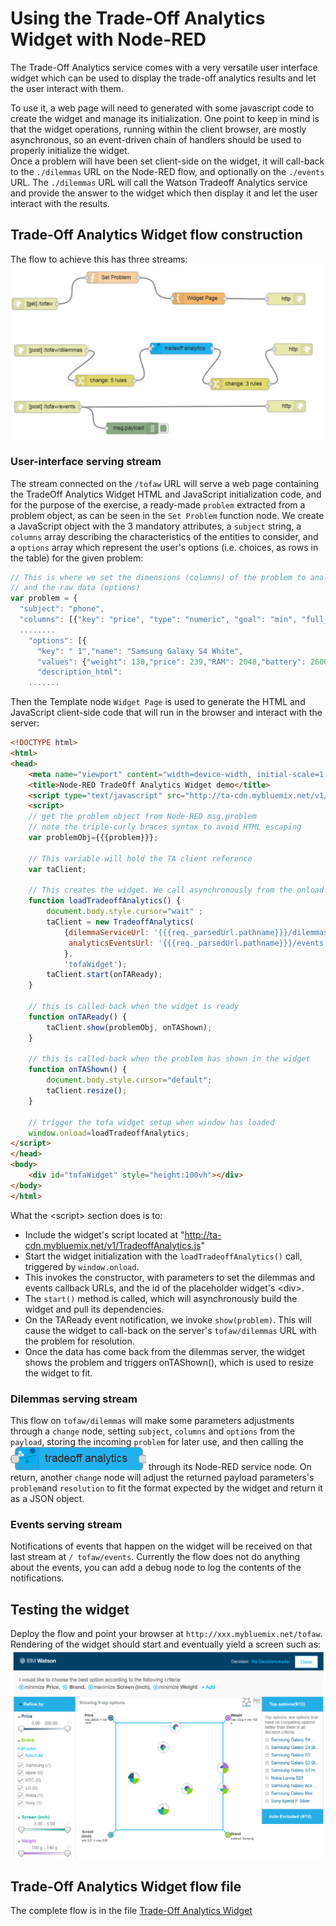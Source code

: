 # Using the Trade-Off Analytics Widget with Node-RED
The Trade-Off Analytics service comes with a very versatile user interface widget which can be used to display the trade-off analytics results and let the user interact with them.

To use it, a web page will need to generated with some javascript code to create the widget and manage its initialization.
One point to keep in mind is that the widget operations, running within the client browser, are mostly asynchronous, so an event-driven chain of handlers should be used to properly initialize the widget.  
Once a problem will have been set client-side on the widget, it will call-back to the `./dilemmas` URL on the Node-RED flow, and optionally on the `./events` URL. The `./dilemmas` URL will call the Watson Tradeoff Analytics service and provide the answer to the widget which then display it and let the user interact with the results.

## Trade-Off Analytics Widget flow construction
The flow to achieve this has three streams:  
![](images/toff_widget_flow.png)

### User-interface serving stream
The stream connected on the `/tofaw` URL will serve a web page containing the TradeOff Analytics Widget HTML and JavaScript initialization code, and for the purpose of the exercise, a ready-made `problem` extracted from a problem object, as can be seen in the `Set Problem` function node. We create a JavaScript object with the 3 mandatory attributes, a `subject` string, a `columns` array describing the characteristics of the entities to consider, and a `options` array which represent the user's options (i.e. choices, as rows in the table) for the given problem:  
```javascript
// This is where we set the dimensions (columns) of the problem to analyze
// and the raw data (options)
var problem = {
  "subject": "phone",
  "columns": [{"key": "price", "type": "numeric", "goal": "min", "full_name": "Price", "is_objective": true,  "format": "####0.00" },
  ........
    "options": [{
      "key": " 1","name": "Samsung Galaxy S4 White",
      "values": {"weight": 130,"price": 239,"RAM": 2048,"battery": 2600,"camera": 13,"memory_size": 16,"screen_size": 5,"brand": "Samsung","rDate": "2013-04-29T00:00:00Z"},
      "description_html":
    .......
```

Then the Template node `Widget Page` is used to generate the HTML and JavaScript client-side code that will run in the browser and interact with the server:  
```HTML
<!DOCTYPE html>
<html>
<head>
    <meta name="viewport" content="width=device-width, initial-scale=1, maximum-scale=1, user-scalable=no">
    <title>Node-RED TradeOff Analytics Widget demo</title>
    <script type="text/javascript" src="http://ta-cdn.mybluemix.net/v1/TradeoffAnalytics.js"></script>
    <script>
    // get the problem object from Node-RED msg.problem
    // note the triple-curly braces syntax to avoid HTML escaping
    var problemObj={{{problem}}};
    
    // This variable will hold the TA client reference
    var taClient;
    
    // This creates the widget. We call asynchronously from the onload of the body
    function loadTradeoffAnalytics() {
		document.body.style.cursor="wait" ;
        taClient = new TradeoffAnalytics(
            {dilemmaServiceUrl: '{{{req._parsedUrl.pathname}}}/dilemmas',
             analyticsEventsUrl: '{{{req._parsedUrl.pathname}}}/events'
            }, 
            'tofaWidget');
        taClient.start(onTAReady);
    }

    // this is called-back when the widget is ready
    function onTAReady() {
        taClient.show(problemObj, onTAShown);
    }

    // this is called-back when the problem has shown in the widget
    function onTAShown() {
		document.body.style.cursor="default";
        taClient.resize();
    }
    
    // trigger the tofa widget setup when window has loaded
    window.onload=loadTradeoffAnalytics;
</script>
</head>
<body>
    <div id="tofaWidget" style="height:100vh"></div>
</body>
</html>
```  
What the \<script> section does is to:  
  - Include the widget's script located at "http://ta-cdn.mybluemix.net/v1/TradeoffAnalytics.js"
  - Start the widget initialization with the `loadTradeoffAnalytics()` call, triggered by `window.onload`.  
  - This invokes the constructor, with parameters to set the dilemmas and events callback URLs, and the id of the placeholder widget's \<div>.
  - The `start()` method is called, which will asynchronously build the widget and pull its dependencies.
  - On the TAReady event notification, we invoke `show(problem)`.  This will cause the widget to call-back on the server's `tofaw/dilemmas` URL with the problem for resolution.
  - Once the data has come back from the dilemmas server, the widget shows the problem and triggers onTAShown(), which is used to resize the widget to fit.

### Dilemmas serving stream
This flow on `tofaw/dilemmas` will make some parameters adjustments through a `change` node, setting `subject`, `columns` and `options` from the `payload`, storing the incoming `problem` for later use, and then calling the ![tradeoff analytics](images/node_red_tradeoffanalytics.png) through its Node-RED service node. On return, another `change` node will adjust the returned payload parameters's `problem`and `resolution` to fit the format expected by the widget and return it as a JSON object.

### Events serving stream
Notifications of events that happen on the widget will be received on that last stream at `/ tofaw/events`. Currently the flow does not do anything about the events, you can add a debug node to log the contents of the notifications.

## Testing the widget
Deploy the flow and point your browser at `http://xxx.mybluemix.net/tofaw`. Rendering of the widget should start and eventually yield a screen such as:  
![Trade-Off Analysis Widget Screenshot](images/toff_widget_screenshot.png)

## Trade-Off Analytics Widget flow file
The complete flow is in the file [Trade-Off Analytics Widget](tradeoff_analytics_widget.json)
